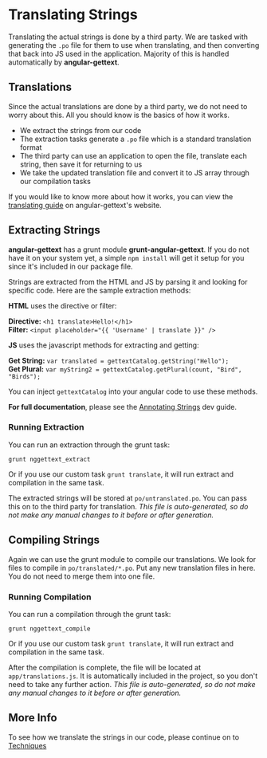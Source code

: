 # Translating Strings

Translating the actual strings is done by a third party. We are tasked with generating the `.po` file for them to use when translating, and then converting that back into JS used in the application. Majority of this is handled automatically by __angular-gettext__.


## Translations

Since the actual translations are done by a third party, we do not need to worry about this. All you should know is the basics of how it works.

- We extract the strings from our code
- The extraction tasks generate a `.po` file which is a standard translation format
- The third party can use an application to open the file, translate each string, then save it for returning to us
- We take the updated translation file and convert it to JS array through our compilation tasks

If you would like to know more about how it works, you can view the [translating guide](http://angular-gettext.rocketeer.be/dev-guide/translate/) on angular-gettext's website.



## Extracting Strings

__angular-gettext__ has a grunt module __grunt-angular-gettext__. If you do not have it on your system yet, a simple `npm install` will get it setup for you since it's included in our package file.

Strings are extracted from the HTML and JS by parsing it and looking for specific code. Here are the sample extraction methods:

__HTML__ uses the directive or filter:

__Directive:__  `<h1 translate>Hello!</h1>`<br>
__Filter:__ `<input placeholder="{{ 'Username' | translate }}" />`

__JS__ uses the javascript methods for extracting and getting:

__Get String:__ `var translated = gettextCatalog.getString("Hello");`<br>
__Get Plural:__ `var myString2 = gettextCatalog.getPlural(count, "Bird", "Birds");`

You can inject `gettextCatalog` into your angular code to use these methods.

__For full documentation__, please see the [Annotating Strings](http://angular-gettext.rocketeer.be/dev-guide/annotate/) dev guide.


### Running Extraction

You can run an extraction through the grunt task:

`grunt nggettext_extract`

Or if you use our custom task `grunt translate`, it will run extract and compilation in the same task.

The extracted strings will be stored at `po/untranslated.po`. You can pass this on to the third party for translation. _This file is auto-generated, so do not make any manual changes to it before or after generation._




## Compiling Strings

Again we can use the grunt module to compile our translations. We look for files to compile in `po/translated/*.po`. Put any new translation files in here. You do not need to merge them into one file.

### Running Compilation

You can run a compilation through the grunt task:

`grunt nggettext_compile`

Or if you use our custom task `grunt translate`, it will run extract and compilation in the same task.

After the compilation is complete, the file will be located at `app/translations.js`. It is automatically included in the project, so you don't need to take any further action. _This file is auto-generated, so do not make any manual changes to it before or after generation._



## More Info

To see how we translate the strings in our code, please continue on to [Techniques](./3.%20Techniques.md)